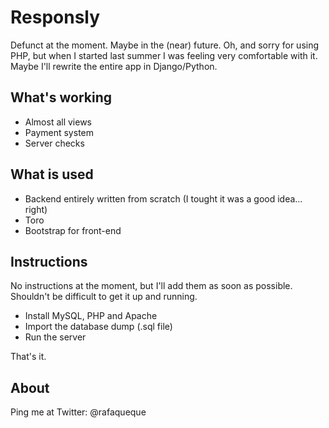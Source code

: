 # Responsly
Defunct at the moment. Maybe in the (near) future. Oh, and sorry for using PHP,
but when I started last summer I was feeling very comfortable with it.
Maybe I'll rewrite the entire app in Django/Python. 

## What's working
* Almost all views
* Payment system
* Server checks

## What is used
* Backend entirely written from scratch (I tought it was a good idea... right)
* Toro
* Bootstrap for front-end

## Instructions
No instructions at the moment, but I'll add them as soon as possible. Shouldn't
be difficult to get it up and running.

* Install MySQL, PHP and Apache
* Import the database dump (.sql file)
* Run the server

That's it.

## About
Ping me at Twitter: @rafaqueque
